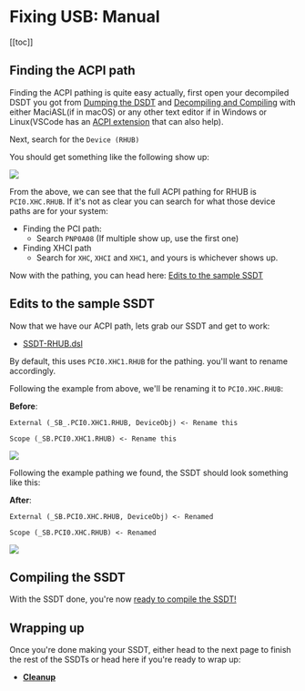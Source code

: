 # Fixing USB: Manual

[[toc]]

## Finding the ACPI path

Finding the ACPI pathing is quite easy actually, first open your decompiled DSDT you got from [Dumping the DSDT](/Manual/dump.md) and [Decompiling and Compiling](/Manual/compile.md) with either MaciASL(if in macOS) or any other text editor if in Windows or Linux(VSCode has an [ACPI extension](https://marketplace.visualstudio.com/items?itemName=Thog.vscode-asl) that can also help).

Next, search for the `Device (RHUB)`

You should get something like the following show up:

![](../../images/Universal/rhub-md/rhub-path.png)

From the above, we can see that the full ACPI pathing for RHUB is `PCI0.XHC.RHUB`. If it's not as clear you can search for what those device paths are for your system:

* Finding the PCI path:
  * Search `PNP0A08` (If multiple show up, use the first one)
* Finding XHCI path
  * Search for `XHC`, `XHCI` and `XHC1`, and yours is whichever shows up.

Now with the pathing, you can head here: [Edits to the sample SSDT](#edits-to-the-sample-ssdt)

## Edits to the sample SSDT

Now that we have our ACPI path, lets grab our SSDT and get to work:

* [SSDT-RHUB.dsl](https://github.com/dortania/Getting-Started-With-ACPI/blob/master/extra-files/decompiled/SSDT-RHUB.dsl)

By default, this uses `PCI0.XHC1.RHUB` for the pathing. you'll want to rename accordingly.

Following the example from above, we'll be renaming it to `PCI0.XHC.RHUB`:

**Before**:

```
External (_SB_.PCI0.XHC1.RHUB, DeviceObj) <- Rename this

Scope (_SB.PCI0.XHC1.RHUB) <- Rename this
```

![](../../images/Universal/rhub-md/ssdt-before.png)

Following the example pathing we found, the SSDT should look something like this:

**After**:

```
External (_SB.PCI0.XHC.RHUB, DeviceObj) <- Renamed

Scope (_SB.PCI0.XHC.RHUB) <- Renamed
```

![](../../images/Universal/rhub-md/ssdt-after.png)

## Compiling the SSDT

 With the SSDT done, you're now [ready to compile the SSDT!](/Manual/compile.md)

## Wrapping up

Once you're done making your SSDT, either head to the next page to finish the rest of the SSDTs or head here if you're ready to wrap up:

* [**Cleanup**](/cleanup.md)
